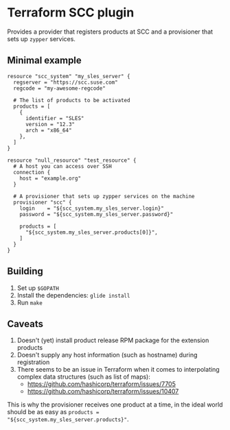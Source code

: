 # Terraform SCC plugin

Provides a provider that registers products at SCC and a provisioner that sets up `zypper` services.

## Minimal example

```hcl
resource "scc_system" "my_sles_server" {
  regserver = "https://scc.suse.com"
  regcode = "my-awesome-regcode"
  
  # The list of products to be activated
  products = [
    {
      identifier = "SLES"
      version = "12.3"
      arch = "x86_64"
    },
  ]
}

resource "null_resource" "test_resource" {
  # A host you can access over SSH
  connection {
    host = "example.org"
  }

  # A provisioner that sets up zypper services on the machine
  provisioner "scc" {
    login    = "${scc_system.my_sles_server.login}"
    password = "${scc_system.my_sles_server.password}"
    
    products = [
      "${scc_system.my_sles_server.products[0]}",
    ]
  }
}
```

## Building

1. Set up `$GOPATH`
2. Install the dependencies: `glide install`
3. Run `make`

## Caveats

1. Doesn't (yet) install product release RPM package for the extension products
2. Doesn't supply any host information (such as hostname) during registration
3. There seems to be an issue in Terraform when it comes to interpolating complex data structures (such as list of maps):
   * https://github.com/hashicorp/terraform/issues/7705
   * https://github.com/hashicorp/terraform/issues/10407

  This is why the provisioner receives one product at a time, in the ideal world should be as easy as `products = "${scc_system.my_sles_server.products}"`.
